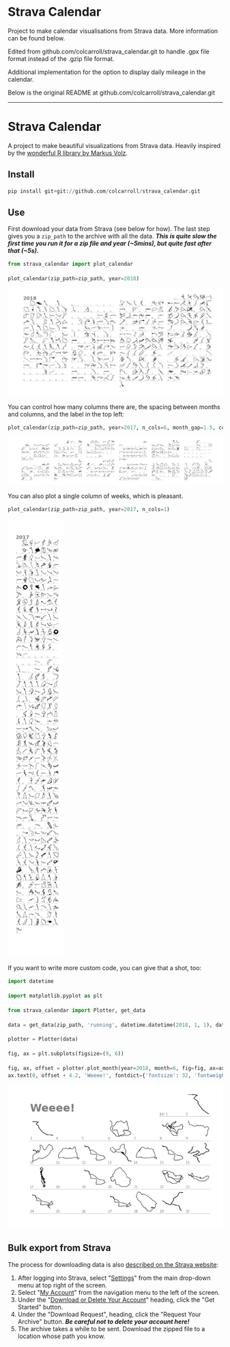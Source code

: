 # Strava Calendar

Project to make calendar visualisations from Strava data. More information can be found below.

Edited from github.com/colcarroll/strava_calendar.git to handle .gpx file format instead of the .gzip file format.

Additional implementation for the option to display daily mileage in the calendar.

Below is the original README at github.com/colcarroll/strava_calendar.git
_______________________________________________________________________________________________________________________________
# Strava Calendar

A project to make beautiful visualizations from Strava data. Heavily inspired by the [wonderful R library by Markus Volz](https://github.com/marcusvolz/strava).

## Install

```python
pip install git+git://github.com/colcarroll/strava_calendar.git
```

## Use

First download your data from Strava (see below for how). The last step gives you a `zip_path` to the archive with all the data. ***This is quite slow the first time you run it for a zip file and year (~5mins), but quite fast after that (~5s).***

```python
from strava_calendar import plot_calendar

plot_calendar(zip_path=zip_path, year=2018)
```

![default plot](https://github.com/colcarroll/strava_calendar/blob/master/samples/sample_1.png "Default plot")


You can control how many columns there are, the spacing between months and columns, and the label in the top left:

```python
plot_calendar(zip_path=zip_path, year=2017, n_cols=6, month_gap=1.5, col_gap=1, label='')
```

![custom plot](https://github.com/colcarroll/strava_calendar/blob/master/samples/sample_2.png "Custom Plot")

You can also plot a single column of weeks, which is pleasant.

```python
plot_calendar(zip_path=zip_path, year=2017, n_cols=1)
```

![strip plot](https://github.com/colcarroll/strava_calendar/blob/master/samples/sample_3.png "Strip Plot")

If you want to write more custom code, you can give that a shot, too:

```python
import datetime

import matplotlib.pyplot as plt

from strava_calendar import Plotter, get_data

data = get_data(zip_path, 'running', datetime.datetime(2018, 1, 1), datetime.datetime(2019, 1, 1))

plotter = Plotter(data)

fig, ax = plt.subplots(figsize=(9, 6))

fig, ax, offset = plotter.plot_month(year=2018, month=6, fig=fig, ax=ax)
ax.text(0, offset + 4.2, 'Weeee!', fontdict={'fontsize': 32, 'fontweight': 'heavy'}, alpha=0.5)
```

![month plot](https://github.com/colcarroll/strava_calendar/blob/master/samples/sample_4.png "Month Plot")

## Bulk export from Strava

The process for downloading data is also [described on the Strava website](https://support.strava.com/hc/en-us/articles/216918437-Exporting-your-Data-and-Bulk-Export#Bulk):

1. After logging into Strava, select "[Settings](https://www.strava.com/settings/profile)" from the main drop-down menu at top right of the screen.
2. Select "[My Account](https://www.strava.com/account)" from the navigation menu to the left of the screen.
3. Under the "[Download or Delete Your Account](https://www.strava.com/athlete/delete_your_account)" heading, click the "Get Started" button.
4. Under the "Download Request", heading, click the "Request Your Archive" button. ***Be careful not to delete your account here!***
5. The archive takes a while to be sent. Download the zipped file to a location whose path you know.
